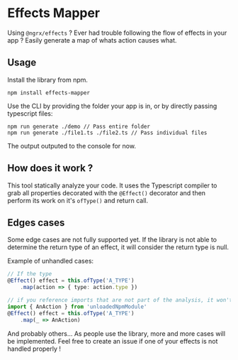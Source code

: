 # Effects Mapper

Using `@ngrx/effects` ? Ever had trouble following the flow of effects in your
app ? Easily generate a map of whats action causes what.

## Usage

Install the library from npm.

```
npm install effects-mapper
```

Use the CLI by providing the folder your app is in, or by directly passing
typescript files:

```
npm run generate ./demo // Pass entire folder
npm run generate ./file1.ts ./file2.ts // Pass individual files
```

The output outputed to the console for now.

## How does it work ?

This tool statically analyze your code. It uses the Typescript compiler
to grab all properties decorated with the `@Effect()` decorator and then perform its work on it's `ofType()` and return call.

## Edges cases

Some edge cases are not fully supported yet. If the library is not able to
determine the return type of an effect, it will consider the return type is
null.

Example of unhandled cases:

```typescript
// If the type
@Effect() effect = this.ofType('A_TYPE')
	.map(action => { type: action.type })

// if you reference imports that are not part of the analysis, it won't be possible to guess the action type
import { AnAction } from 'unloadedNpmModule'
@Effect() effect = this.ofType('A_TYPE')
	.map(_ => AnAction)
```

And probably others... As people use the library, more and more cases
will be implemented. Feel free to create an issue if one of your effects is not
handled properly !
